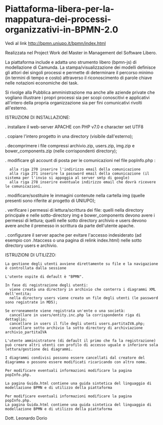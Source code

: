 # Piattaforma-libera-per-la-mappatura-dei-processi-organizzativi-in-BPMN-2.0

Vedi al link http://bpmn.uniupo.it/bpmn/index.html

Realizzata nel Project Work del Master in Management del Software Libero.

La piattaforma include e adatta uno strumento libero (bpmn-js) di modellazione di Camunda. La stampa/visualizzazione dei modelli definisce gli attori dei singoli processi e permette di determinare il percorso minimo (in termini di tempo e costo) attraverso il riconoscimento di parole chiave nelle notazioni economiche dei task. 

Si rivolge alla Pubblica amministrazione ma anche alle aziende private che vogliano illustrare i propri processi sia per scopi conoscitivi e applicativi all'intero della propria organizzazione sia per fini comunicativi rivolti all'esterno.

ISTRUZIONI DI INSTALLAZIONE:

  . installare il web-server APACHE con PHP v7.0 e character set UTF8
  
  . copiare l'intero progetto in una directory (visibile dall'esterno);
  
  . decomprimere i file compressi archivio.zip, users.zip, img.zip e bower_components.zip (nelle corrispondenti directory);
  
  . modificare gli account di posta per le comunicazioni nel file popInfo.php :
  
      alla riga 270 inserire l'indirizzo email della comunicazione
      alla riga 271 inserire la password email della comunicazione (il sistema per l'invio si appoggia al server smtp di google)
      alla riga 278 inserire eventuale indirizzo email che dovrà ricevere le comunicazioni.
	  
  . modificare/sostituire le immagini contenute nella cartella img (quelle presenti sono riferite al progetto di UNIUPO);
  
  . verificare i permessi di lettura/scrittura dei file: 
      quelli nella directory principale e nelle sotto-directory img e bower_components devono avere i permessi di lettura;
      quelli nelle sotto directory archivio e users devono avere anche il premesso in scrittura da parte dell'utente apache.
      
  . configurare il server apache per evitare l'accesso indesiderato (ad esempio con .htaccess o una pagina di relink index.html)    nelle sotto directory users e archivio.
  
  ISTRUZIONI DI UTILIZZO:
  
    La gestione degli utenti avviene direttamente su file e la navigazione è controllata dalla sessione 
	
    L'utente ospite di default è "BPMN".
	
    In fase di registrazione degli utenti: 
      viene creata una directory in archivio che conterra i diagrammi XML dell'entita;
      nella directory users viene creato un file degli utenti (le password sono registrate in MD5);
	  
    Se erroneamente viene registrata un'ente o una società: 
      cancellare in users/entity.inc.php la corrispondente riga di dettaglio;
      cancellare in users il file degli utenti users.partitaIVA.php;
      cancellare sotto archivio la sotto directory di archiviazione archivio_partitaIVA
	  
    L'utente amministratore (di default il primo che fa la registrazione) può creare altri utenti con profilo di accesso uguale o inferiore sola lettura/gestione dei diagrammi.
	
    I diagrammi condivisi possono essere cancellati dal creatore del diagramma o possono essere modificati ricaricando con altro nome.
	
    Per modificare eventuali informazioni modificare la pagina popInfo.php.
	
    La pagina Guida.html contiene una guida sintetica del linguaggio di modellazione BPMN e di utilizzo della piattaforma

    Per modificare eventuali informazioni modificare la pagina popInfo.php.
    La pagina Guida.html contiene una guida sintetica del linguaggio di modellazione BPMN e di utilizzo della piattaforma
    
    
  
Dott. Leonardo Dorio 
